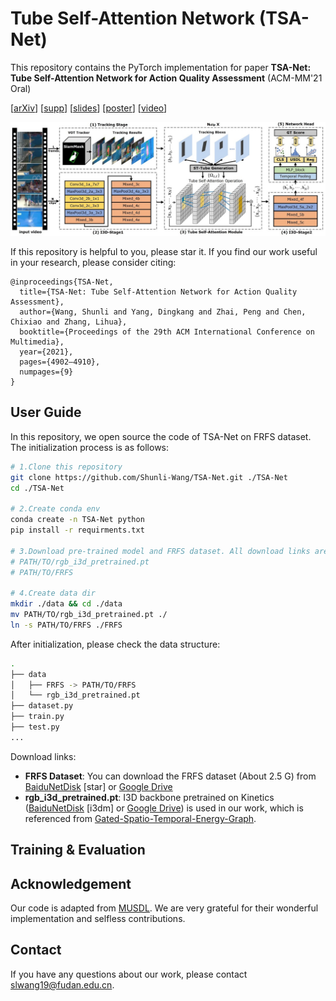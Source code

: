 # Tube Self-Attention Network (TSA-Net)
This repository contains the PyTorch implementation for paper __TSA-Net: Tube Self-Attention Network for Action Quality Assessment__ (ACM-MM'21 Oral) 

\[[arXiv](???)\]
\[[supp](https://drive.google.com/file/d/1JeAgMqOwnoxStbmAd6sQLg9SCrrSxRkZ/view?usp=sharing)\]
\[[slides](https://drive.google.com/file/d/1l5mgKpINXCwxKR5jwgjCtNlFC2tsbRZ_/view?usp=sharing)\]
\[[poster](https://drive.google.com/file/d/1DVWinfSI4OQwHwXpDTqOk4cWR7Pa5g7n/view?usp=sharing)\]
\[[video](https://youtu.be/WdAVw1r-fno)\]

<img src="https://github.com/Shunli-Wang/TSA-Net/blob/main/fig/TSA-Net.jpg"/>

If this repository is helpful to you, please star it. If you find our work useful in your research, please consider citing:
```
@inproceedings{TSA-Net,
  title={TSA-Net: Tube Self-Attention Network for Action Quality Assessment},
  author={Wang, Shunli and Yang, Dingkang and Zhai, Peng and Chen, Chixiao and Zhang, Lihua},
  booktitle={Proceedings of the 29th ACM International Conference on Multimedia},
  year={2021},
  pages={4902–4910},
  numpages={9}
}
```

## User Guide
In this repository, we open source the code of TSA-Net on FRFS dataset. The initialization process is as follows:
```bash
# 1.Clone this repository
git clone https://github.com/Shunli-Wang/TSA-Net.git ./TSA-Net
cd ./TSA-Net

# 2.Create conda env
conda create -n TSA-Net python
pip install -r requirments.txt

# 3.Download pre-trained model and FRFS dataset. All download links are listed as follow.
# PATH/TO/rgb_i3d_pretrained.pt 
# PATH/TO/FRFS

# 4.Create data dir
mkdir ./data && cd ./data
mv PATH/TO/rgb_i3d_pretrained.pt ./
ln -s PATH/TO/FRFS ./FRFS
```
After initialization, please check the data structure:
```bash
.
├── data
│   ├── FRFS -> PATH/TO/FRFS
│   └── rgb_i3d_pretrained.pt
├── dataset.py
├── train.py
├── test.py
...
```
Download links:
- __FRFS Dataset__: You can download the FRFS dataset (About 2.5 G) from [BaiduNetDisk](https://pan.baidu.com/s/1Nkl6FlM2PcvbofegNjCIGA) \[star\] or [Google Drive](https://drive.google.com/file/d/1wmMUtMx5eqOFMa8vtM_pA6S9Psxwq3_l/view?usp=sharing)
- __rgb_i3d_pretrained.pt__: I3D backbone pretrained on Kinetics ([BaiduNetDisk](https://pan.baidu.com/s/1L1MqzlTDFtbOKLYm1b1GpQ ) \[i3dm\] or [Google Drive](https://drive.google.com/file/d/1M_4hN-beZpa-eiYCvIE7hsORjF18LEYU)) is used in our work, which is referenced from [Gated-Spatio-Temporal-Energy-Graph](https://github.com/yaohungt/Gated-Spatio-Temporal-Energy-Graph).

## Training & Evaluation

## Acknowledgement
Our code is adapted from [MUSDL](https://github.com/nzl-thu/MUSDL). We are very grateful for their wonderful implementation and selfless contributions.

## Contact
If you have any questions about our work, please contact <slwang19@fudan.edu.cn>.

